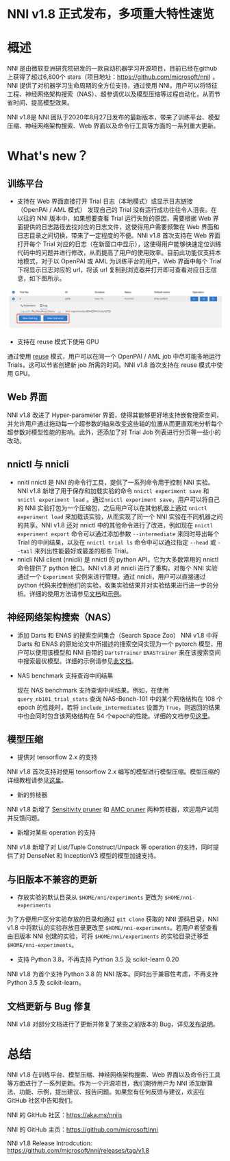 # NNI v1.8 正式发布，多项重大特性速览
# 概述
NNI 是由微软亚洲研究院研发的一款自动机器学习开源项目，目前已经在github上获得了超过6,800个 stars（项目地址：https://github.com/microsoft/nni) 。NNI 提供了对机器学习生命周期的全方位支持，通过使用 NNI，用户可以将特征工程、神经网络架构搜索（NAS）、超参调优以及模型压缩等过程自动化，从而节省时间、提高模型效果。

NNI v1.8是 NNI 团队于2020年8月27日发布的最新版本，带来了训练平台、模型压缩、神经网络架构搜索、Web 界面以及命令行工具等方面的一系列重大更新。
# What's new？
## 训练平台

* 支持在 Web 界面直接打开 Trial 日志（本地模式）或显示日志链接（OpenPAI / AML 模式）
发现自己的 Trial 没有运行成功往往令人沮丧。在以往的 NNI 版本中，如果想要查看 Trial 运行失败的原因，需要根据 Web 界面提供的日志路径去找对应的日志文件，这使得用户需要频繁在 Web 界面和日志目录之间切换，带来了一定程度的不便。NNI v1.8 首次支持在 Web 界面打开每个 Trial 对应的日志（在新窗口中显示），这使得用户能够快速定位训练代码中的问题并进行修改，从而提高了用户的使用效率。目前此功能仅支持本地模式，对于以 OpenPAI 或 AML 为训练平台的用户，Web 界面中每个 Trial 下将显示日志对应的 url，将该 url 复制到浏览器并打开即可查看对应日志信息，如下图所示。

![local_mode](img/local_mode.png)

* 支持在 reuse 模式下使用 GPU

通过使用 [reuse](https://nni.readthedocs.io/en/latest/Tutorial/ExperimentConfig.html#reuse) 模式，用户可以在同一个 OpenPAI / AML job 中尽可能多地运行 Trials，这可以节省创建新 job 所需的时间。NNI v1.8 首次支持在 reuse 模式中使用 GPU。

## Web 界面

NNI v1.8 改进了 Hyper-parameter 界面，使得其能够更好地支持嵌套搜索空间，并允许用户通过拖动每一个超参数的轴来改变这些轴的位置从而更直观地分析每个超参数对模型性能的影响。此外，还添加了对 Trial Job 列表进行分页等一些小的改动。

## nnictl 与 nnicli

* nnitl
nnictl 是 NNI 的命令行工具，提供了一系列命令用于控制 NNI 实验。NNI v1.8 新增了用于保存和加载实验的命令 `nnictl experiment save` 和 `nnictl experiment load` 。通过`nnictl experiment save`，用户可以将自己的 NNI 实验打包为一个压缩包，之后用户可以在其他机器上通过 `nnictl experiment load` 来加载该实验，从而实现了同一个 NNI 实验在不同机器之间的共享。NNI v1.8 还对 nnictl 中的其他命令进行了改进，例如现在 `nnictl experiment export` 命令可以通过添加参数 `--intermediate` 来同时导出每个 Trial 的中间结果，以及在 `nnictl trial ls` 命令中可以通过指定 `--head` 或 `--tail` 来列出性能最好或最差的那些 Trial。
* nnicli
NNI client (nnicli) 是 nnictl 的 python API，它为大多数常用的 nnictl 命令提供了 python 接口。NNI v1.8 对 nnicli 进行了重构，对每个 NNI 实验通过一个 `Experiment` 实例来进行管理。通过 nnicli，用户可以直接通过 python 代码来控制他们的实验，收集实验结果并对实验结果进行进一步的分析。详细的使用方法请参见[文档](https://nni.readthedocs.io/en/latest/nnicli_ref.html)和[示例](https://github.com/microsoft/nni/blob/master/examples/notebooks/retrieve_nni_info_with_python.ipynb)。

## 神经网络架构搜索（NAS）

* 添加 Darts 和 ENAS 的搜索空间集合（Search Space Zoo）
  NNI v1.8 中将 Darts 和 ENAS 的原始论文中所描述的搜索空间实现为一个 pytorch 模型，用户可以使用该模型和 NNI 自带的 `DartsTrainer` `ENASTrainer` 来在该搜索空间中搜索最优模型。详细的示例请参见[此文档](https://nni.readthedocs.io/en/latest/NAS/SearchSpaceZoo.html)。

* NAS benchmark 支持查询中间结果

  现在 NAS benchmark 支持查询中间结果。例如，在使用 `query_nb101_trial_stats` 查询 NAS-Bench-101 中的某个网络结构在 108 个 epoch 的性能时，若将 `include_intermediates` 设置为 `True`，则返回的结果中也会同时包含该网络结构在 54 个epoch的性能。详细的文档参见[这里](https://nni.readthedocs.io/en/latest/NAS/Benchmarks.html)。

## 模型压缩
* 提供对 tensorflow 2.x 的支持

NNI v1.8 首次支持对使用 tensorflow 2.x 编写的模型进行模型压缩。模型压缩的详细教程请参见[这里](https://nni.readthedocs.io/en/latest/model_compression.html)。

* 新的剪枝器

NNI v1.8 新增了 [Sensitivity pruner](https://github.com/microsoft/nni/blob/v1.8/docs/en_US/Compressor/Pruner.md#sensitivity-pruner) 和 [AMC pruner](https://github.com/microsoft/nni/blob/v1.8/docs/en_US/Compressor/Pruner.md) 两种剪枝器，欢迎用户试用并反馈问题。

* 新增对某些 operation 的支持

NNI v1.8 新增了对 List/Tuple Construct/Unpack 等 operation 的支持，同时提供了对 DenseNet 和 InceptionV3 模型的模型加速支持。

## 与旧版本不兼容的更新

* 存放实验的默认目录从 `$HOME/nni/experiments` 更改为 `$HOME/nni-experiments`

为了方便用户区分实验存放的目录和通过 `git clone` 获取的 NNI 源码目录，NNI v1.8 中将默认的实验存放目录更改至 `$HOME/nni-experiments`。若用户希望查看由旧版本 NNI 创建的实验，可将 `$HOME/nni/experiments` 的实验目录迁移至 `$HOME/nni-experiments`。

* 支持 Python 3.8，不再支持 Python 3.5 及 scikit-learn 0.20

NNI v1.8 为首个支持 Python 3.8 的 NNI 版本。同时出于兼容性考虑，不再支持 Python 3.5 及 scikit-learn。

## 文档更新与 Bug 修复

NNI v1.8 对部分文档进行了更新并修复了某些之前版本的 Bug，详见[发布说明](https://github.com/microsoft/nni/releases/tag/v1.8)。
# 总结
NNI v1.8 在训练平台、模型压缩、神经网络架构搜索、Web 界面以及命令行工具等方面进行了一系列更新。作为一个开源项目，我们期待用户为 NNI 添加新算法、功能、示例，提出建议、报告问题。如果您有任何反馈与建议，欢迎在 GitHub 社区中告知我们。

NNI 的 GitHub 社区：https://aka.ms/nniis

NNI 的 GitHub 主页：https://github.com/microsoft/nni

NNI v1.8 Release Introdcution: https://github.com/microsoft/nni/releases/tag/v1.8
